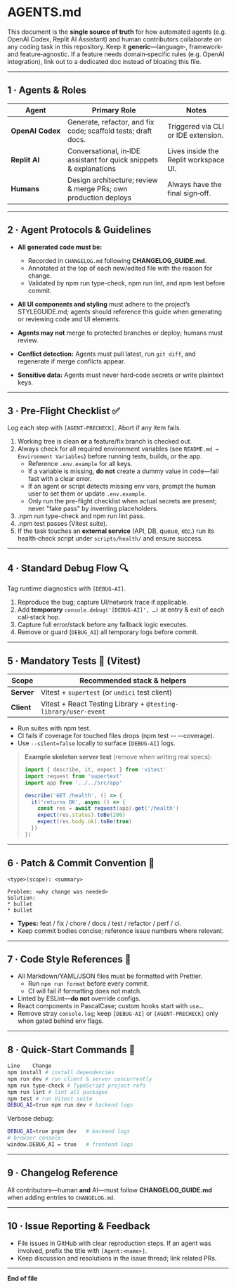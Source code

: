 # AGENTS.md

This document is the **single source of truth** for how automated agents (e.g.
OpenAI Codex, Replit AI Assistant) and human contributors collaborate on any
coding task in this repository. Keep it **generic**—language‑, framework‑ and
feature‑agnostic. If a feature needs domain‑specific rules (e.g. OpenAI
integration), link out to a dedicated doc instead of bloating this file.

---

## 1 · Agents & Roles

| Agent            | Primary Role                                                       | Notes                                 |
| ---------------- | ------------------------------------------------------------------ | ------------------------------------- |
| **OpenAI Codex** | Generate, refactor, and fix code; scaffold tests; draft docs.      | Triggered via CLI or IDE extension.   |
| **Replit AI**    | Conversational, in‑IDE assistant for quick snippets & explanations | Lives inside the Replit workspace UI. |
| **Humans**       | Design architecture; review & merge PRs; own production deploys    | Always have the final sign‑off.       |

---

## 2 · Agent Protocols & Guidelines

- **All generated code must be:**

  - Recorded in `CHANGELOG.md` following **CHANGELOG_GUIDE.md**.
  - Annotated at the top of each new/edited file with the reason for change.
  - Validated by npm run type-check, npm run lint, and npm test before commit.

- **All UI components and styling** must adhere to the project’s STYLEGUIDE.md; agents should reference this guide when generating or reviewing code and UI elements.
- **Agents may not** merge to protected branches or deploy; humans must review.
- **Conflict detection:** Agents must pull latest, run `git diff`, and
  regenerate if merge conflicts appear.
- **Sensitive data:** Agents must never hard‑code secrets or write plaintext
  keys.

---

## 3 · Pre‑Flight Checklist ✅

Log each step with `[AGENT‑PRECHECK]`. Abort if any item fails.

1. Working tree is clean **or** a feature/fix branch is checked out.
2. Always check for all required environment variables (see `README.md → Environment Variables`) before running tests, builds, or the app.
     - Reference `.env.example` for all keys.
     - If a variable is missing, **do not** create a dummy value in code—fail fast with a clear error.
     - If an agent or script detects missing env vars, prompt the human user to set them or update `.env.example`.
     - Only run the pre-flight checklist when actual secrets are present; never "fake pass" by inventing placeholders.
4. .npm run type-check and npm run lint pass.
5. .npm test passes (Vitest suite).
6. If the task touches an **external service** (API, DB, queue, etc.) run its
   health‑check script under `scripts/health/` and ensure success.

---

## 4 · Standard Debug Flow 🔍

Tag runtime diagnostics with `[DEBUG‑AI]`.

1. Reproduce the bug; capture UI/network trace if applicable.
2. Add **temporary** `console.debug('[DEBUG‑AI]', …)` at entry & exit of each
   call‑stack hop.
3. Capture full error/stack before any fallback logic executes.
4. Remove or guard (`DEBUG_AI`) all temporary logs before commit.

---

## 5 · Mandatory Tests 🧪 (Vitest)

| Scope      | Recommended stack & helpers                                    |
| ---------- | -------------------------------------------------------------- |
| **Server** | Vitest + `supertest` (or `undici` test client)                 |
| **Client** | Vitest + React Testing Library + `@testing-library/user-event` |

- Run suites with npm test.
- CI fails if coverage for touched files drops (npm test -- --coverage).
- Use `--silent=false` locally to surface `[DEBUG‑AI]` logs.

> **Example skeleton server test** (remove when writing real specs):
>
> ```ts
> import { describe, it, expect } from 'vitest'
> import request from 'supertest'
> import app from '../../src/app'
>
> describe('GET /health', () => {
>   it('returns OK', async () => {
>     const res = await request(app).get('/health')
>     expect(res.status).toBe(200)
>     expect(res.body.ok).toBe(true)
>   })
> })
> ```

---

## 6 · Patch & Commit Convention 📝

```text
<type>(scope): <summary>

Problem: <why change was needed>
Solution:
* bullet
* bullet
```

- **Types:** feat / fix / chore / docs / test / refactor / perf / ci.
- Keep commit bodies concise; reference issue numbers where relevant.

---

## 7 · Code Style References 🧩

- All Markdown/YAML/JSON files must be formatted with Prettier.
  - Run `npm run format` before every commit.
  - CI will fail if formatting does not match.
- Linted by ESLint—**do not** override configs.
- React components in PascalCase; custom hooks start with `use…`.
- Remove stray `console.log`; keep `[DEBUG‑AI]` or `[AGENT‑PRECHECK]` only when gated behind env flags.

---

## 8 · Quick‑Start Commands 🏃

```bash
Line	Change
npm install # install dependencies
npm run dev # run client & server concurrently
npm run type-check # TypeScript project refs
npm run lint # lint all packages
npm test # run Vitest suite
DEBUG_AI=true npm run dev # backend logs
```

Verbose debug:

```bash
DEBUG_AI=true pnpm dev   # backend logs
# browser console:
window.DEBUG_AI = true   # frontend logs
```

---

## 9 · Changelog Reference

All contributors—human **and** AI—must follow **CHANGELOG_GUIDE.md** when adding
entries to `CHANGELOG.md`.

---

## 10 · Issue Reporting & Feedback

- File issues in GitHub with clear reproduction steps. If an agent was involved,
  prefix the title with `[Agent:<name>]`.
- Keep discussion and resolutions in the issue thread; link related PRs.

---

**End of file**
